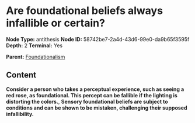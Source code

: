 # Are foundational beliefs always infallible or certain?

**Node Type:** antithesis
**Node ID:** 58742be7-2a4d-43d6-99e0-da9b65f3595f
**Depth:** 2
**Terminal:** Yes

**Parent:** [Foundationalism](foundationalism.md)

## Content

**Consider a person who takes a perceptual experience, such as seeing a red rose, as foundational. This percept can be fallible if the lighting is distorting the colors.**, **Sensory foundational beliefs are subject to conditions and can be shown to be mistaken, challenging their supposed infallibility.**
